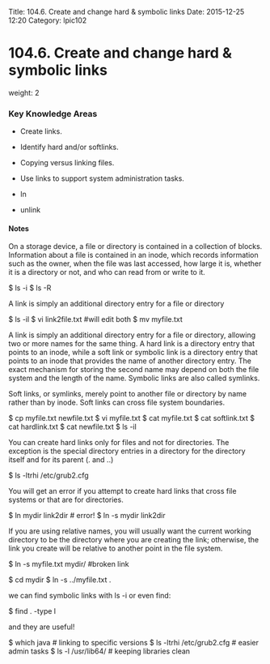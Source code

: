 Title: 104.6. Create and change hard & symbolic links
Date: 2015-12-25 12:20
Category: lpic102


# 104.6. Create and change hard & symbolic links
weight: 2

### Key Knowledge Areas
- Create links.
- Identify hard and/or softlinks.
- Copying versus linking files.
- Use links to support system administration tasks.

- ln
- unlink

#### Notes
On a storage device, a file or directory is contained in a collection of blocks. Information about a file is contained in an inode, which records information such as the owner, when the file was last accessed, how large it is, whether it is a directory or not, and who can read from or write to it.

  $ ls -i
  $ ls -R

A link is simply an additional directory entry for a file or directory

  $ ls -il
  $ vi link2file.txt #will edit both
  $ mv myfile.txt

A link is simply an additional directory entry for a file or directory, allowing two or more names for the same thing. A hard link is a directory entry that points to an inode, while a soft link or symbolic link is a directory entry that points to an inode that provides the name of another directory entry. The exact mechanism for storing the second name may depend on both the file system and the length of the name. Symbolic links are also called symlinks.

Soft links, or symlinks, merely point to another file or directory by name rather than by inode. Soft links can cross file system boundaries.

  $ cp myfile.txt newfile.txt
  $ vi myfile.txt
  $ cat myfile.txt
  $ cat softlink.txt
  $ cat hardlink.txt
  $ cat newfile.txt
  $ ls -il

You can create hard links only for files and not for directories. The exception is the special directory entries in a directory for the directory itself and for its parent (. and ..)

  $ ls -ltrhi /etc/grub2.cfg

You will get an error if you attempt to create hard links that cross file systems or that are for directories.

  $ ln mydir link2dir # error!
  $ ln -s mydir link2dir

If you are using relative names, you will usually want the current working directory to be the directory where you are creating the link; otherwise, the link you create will be relative to another point in the file system.

  $ ln -s myfile.txt mydir/ #broken link

  $ cd mydir
  $ ln -s ../myfile.txt .

we can find symbolic links with ls -i or even find:

  $ find . -type l

and they are useful!

  $ which java # linking to specific versions
  $ ls -ltrhi /etc/grub2.cfg # easier admin tasks
  $ ls -l /usr/lib64/ # keeping libraries clean
